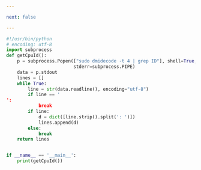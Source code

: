 ```yaml
---

next: false

---
```




<BlogInfo id="1076" title="获取Linux的CPUID" author="白日梦想猿" pv=0 read_times=0 pre_cost_time="19" category="杂谈" tag_list="['Linux', '              CPUID']" create_time="2021.07.29 21:10:49.189734" update_time="2021.07.29 21:10:49" />


```python
#!/usr/bin/python
# encoding: utf-8
import subprocess
def getCpuId():
    p = subprocess.Popen(["sudo dmidecode -t 4 | grep ID"], shell=True, stdin=subprocess.PIPE, stdout=subprocess.PIPE,
                         stderr=subprocess.PIPE)
    data = p.stdout
    lines = []
    while True:
        line = str(data.readline(), encoding="utf-8")
        if line == '
':
            break
        if line:
            d = dict([line.strip().split(': ')])
            lines.append(d)
        else:
            break
    return lines


if __name__ == '__main__':
    print(getCpuId())
```






<ActionBox />
